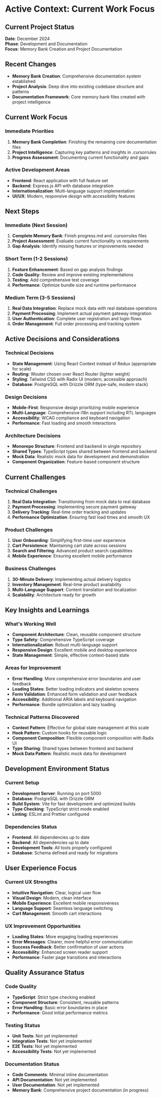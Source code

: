 # Active Context: Current Work Focus

## Current Project Status
**Date**: December 2024  
**Phase**: Development and Documentation  
**Focus**: Memory Bank Creation and Project Documentation

## Recent Changes
- **Memory Bank Creation**: Comprehensive documentation system established
- **Project Analysis**: Deep dive into existing codebase structure and patterns
- **Documentation Framework**: Core memory bank files created with project intelligence

## Current Work Focus

### Immediate Priorities
1. **Memory Bank Completion**: Finishing the remaining core documentation files
2. **Project Intelligence**: Capturing key patterns and insights in .cursorrules
3. **Progress Assessment**: Documenting current functionality and gaps

### Active Development Areas
- **Frontend**: React application with full feature set
- **Backend**: Express.js API with database integration
- **Internationalization**: Multi-language support implementation
- **UI/UX**: Modern, responsive design with accessibility features

## Next Steps

### Immediate (Next Session)
1. **Complete Memory Bank**: Finish progress.md and .cursorrules files
2. **Project Assessment**: Evaluate current functionality vs requirements
3. **Gap Analysis**: Identify missing features or improvements needed

### Short Term (1-2 Sessions)
1. **Feature Enhancement**: Based on gap analysis findings
2. **Code Quality**: Review and improve existing implementations
3. **Testing**: Add comprehensive test coverage
4. **Performance**: Optimize bundle size and runtime performance

### Medium Term (3-5 Sessions)
1. **Real Data Integration**: Replace mock data with real database operations
2. **Payment Processing**: Implement actual payment gateway integration
3. **User Authentication**: Complete user registration and login flows
4. **Order Management**: Full order processing and tracking system

## Active Decisions and Considerations

### Technical Decisions
- **State Management**: Using React Context instead of Redux (appropriate for scale)
- **Routing**: Wouter chosen over React Router (lighter weight)
- **Styling**: Tailwind CSS with Radix UI (modern, accessible approach)
- **Database**: PostgreSQL with Drizzle ORM (type-safe, modern stack)

### Design Decisions
- **Mobile-First**: Responsive design prioritizing mobile experience
- **Multi-Language**: Comprehensive i18n support including RTL languages
- **Accessibility**: WCAG compliance and keyboard navigation
- **Performance**: Fast loading and smooth interactions

### Architecture Decisions
- **Monorepo Structure**: Frontend and backend in single repository
- **Shared Types**: TypeScript types shared between frontend and backend
- **Mock Data**: Realistic mock data for development and demonstration
- **Component Organization**: Feature-based component structure

## Current Challenges

### Technical Challenges
1. **Real Data Integration**: Transitioning from mock data to real database
2. **Payment Processing**: Implementing secure payment gateway
3. **Delivery Tracking**: Real-time order tracking and updates
4. **Performance Optimization**: Ensuring fast load times and smooth UX

### Product Challenges
1. **User Onboarding**: Simplifying first-time user experience
2. **Cart Persistence**: Maintaining cart state across sessions
3. **Search and Filtering**: Advanced product search capabilities
4. **Mobile Experience**: Ensuring excellent mobile performance

### Business Challenges
1. **30-Minute Delivery**: Implementing actual delivery logistics
2. **Inventory Management**: Real-time product availability
3. **Multi-Language Support**: Content translation and localization
4. **Scalability**: Architecture ready for growth

## Key Insights and Learnings

### What's Working Well
- **Component Architecture**: Clean, reusable component structure
- **Type Safety**: Comprehensive TypeScript coverage
- **Internationalization**: Robust multi-language support
- **Responsive Design**: Excellent mobile and desktop experience
- **State Management**: Simple, effective context-based state

### Areas for Improvement
- **Error Handling**: More comprehensive error boundaries and user feedback
- **Loading States**: Better loading indicators and skeleton screens
- **Form Validation**: Enhanced form validation and user feedback
- **Accessibility**: Additional ARIA labels and keyboard navigation
- **Performance**: Bundle optimization and lazy loading

### Technical Patterns Discovered
- **Context Pattern**: Effective for global state management at this scale
- **Hook Pattern**: Custom hooks for reusable logic
- **Component Composition**: Flexible component composition with Radix UI
- **Type Sharing**: Shared types between frontend and backend
- **Mock Data Pattern**: Realistic mock data for development

## Development Environment Status

### Current Setup
- **Development Server**: Running on port 5000
- **Database**: PostgreSQL with Drizzle ORM
- **Build System**: Vite for fast development and optimized builds
- **Type Checking**: TypeScript strict mode enabled
- **Linting**: ESLint and Prettier configured

### Dependencies Status
- **Frontend**: All dependencies up to date
- **Backend**: All dependencies up to date
- **Development Tools**: All tools properly configured
- **Database**: Schema defined and ready for migrations

## User Experience Focus

### Current UX Strengths
- **Intuitive Navigation**: Clear, logical user flow
- **Visual Design**: Modern, clean interface
- **Mobile Experience**: Excellent mobile responsiveness
- **Language Support**: Seamless language switching
- **Cart Management**: Smooth cart interactions

### UX Improvement Opportunities
- **Loading States**: More engaging loading experiences
- **Error Messages**: Clearer, more helpful error communication
- **Success Feedback**: Better confirmation of user actions
- **Accessibility**: Enhanced screen reader support
- **Performance**: Faster page transitions and interactions

## Quality Assurance Status

### Code Quality
- **TypeScript**: Strict type checking enabled
- **Component Structure**: Consistent, reusable patterns
- **Error Handling**: Basic error boundaries in place
- **Performance**: Good initial performance metrics

### Testing Status
- **Unit Tests**: Not yet implemented
- **Integration Tests**: Not yet implemented
- **E2E Tests**: Not yet implemented
- **Accessibility Tests**: Not yet implemented

### Documentation Status
- **Code Comments**: Minimal inline documentation
- **API Documentation**: Not yet implemented
- **User Documentation**: Not yet implemented
- **Memory Bank**: Comprehensive project documentation (in progress)
